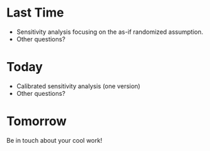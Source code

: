 
# Last Time

 - Sensitivity analysis focusing on the as-if randomized assumption.
 - Other questions?

# Today

 - Calibrated sensitivity analysis (one version)
 - Other questions?

# Tomorrow

Be in touch about your cool work!
